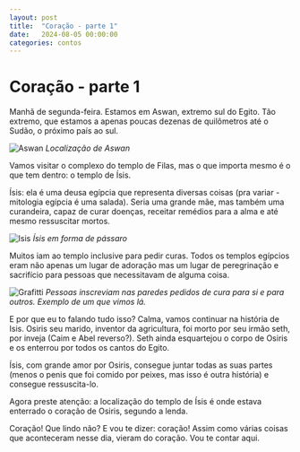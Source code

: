 ```yaml
---
layout: post
title:  "Coração - parte 1"
date:   2024-08-05 00:00:00
categories: contos
---
```

# Coração - parte 1

Manhã de segunda-feira. Estamos em Aswan, extremo sul do Egito. Tão extremo, que estamos a apenas poucas dezenas de quilômetros até o Sudão, o próximo país ao sul.

![Aswan](https://pietroid.github.io/egypt-travelogue/assets/images/aswan_location.png)
_Localização de Aswan_

Vamos visitar o complexo do templo de Filas, mas o que importa mesmo é o que tem dentro: o templo de Ísis.

Ísis: ela é uma deusa egípcia que representa diversas coisas (pra variar - mitologia egípcia é uma salada). Seria uma grande mãe, mas também uma curandeira, capaz de curar doenças, receitar remédios para a alma e até mesmo ressuscitar mortos. 

![Isis](https://pietroid.github.io/egypt-travelogue/assets/images/aswan_location.png)
_Ísis em forma de pássaro_

Muitos iam ao templo inclusive para pedir curas. Todos os templos egípcios eram não apenas um lugar de adoração mas um lugar de peregrinação e sacrifício para pessoas que necessitavam de alguma coisa.

![Grafitti](https://pietroid.github.io/egypt-travelogue/assets/images/isis_temple_grafitti.png)
_Pessoas inscreviam nas paredes pedidos de cura para si e para outros. Exemplo de um que vimos lá._

E por que eu to falando tudo isso? Calma, vamos continuar na história de Isis. Osiris seu marido, inventor da agricultura, foi morto por seu irmão seth, por inveja (Caim e Abel reverso?). Seth ainda esquartejou o corpo de Osiris e os enterrou por todos os cantos do Egito.

Ísis, com grande amor por Osiris, consegue juntar todas as suas partes (menos o penis que foi comido por peixes, mas isso é outra história) e consegue ressuscita-lo.

Agora preste atenção: a localização do templo de Ísis é onde estava enterrado o coração de Osiris, segundo a lenda. 

Coração! Que lindo não? E vou te dizer: coração! Assim como várias coisas que aconteceram nesse dia, vieram do coração. Vou te contar aqui.